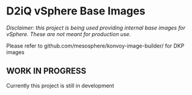 # D2iQ vSphere Base Images
*Disclaimer: this project is being used providing internal base images for vSphere. These are not meant for production use.*

Please refer to github.com/mesosphere/konvoy-image-builder/ for DKP images


## WORK IN PROGRESS
Currently this project is still in development
